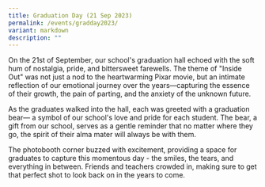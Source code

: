 ```yaml
---
title: Graduation Day (21 Sep 2023)
permalink: /events/gradday2023/
variant: markdown
description: ""
---
```

On the 21st of September, our school's graduation hall echoed with the soft hum of nostalgia, pride, and bittersweet farewells. The theme of "Inside Out" was not just a nod to the heartwarming Pixar movie, but an intimate reflection of our emotional journey over the years—capturing the essence of their growth, the pain of parting, and the anxiety of the unknown future.

As the graduates walked into the hall, each was greeted with a graduation bear— a symbol of our school's love and pride for each student. The bear, a gift from our school, serves as a gentle reminder that no matter where they go, the spirit of their alma mater will always be with them.

The photobooth corner buzzed with excitement, providing a space for graduates to capture this momentous day - the smiles, the tears, and everything in between. Friends and teachers crowded in, making sure to get that perfect shot to look back on in the years to come.